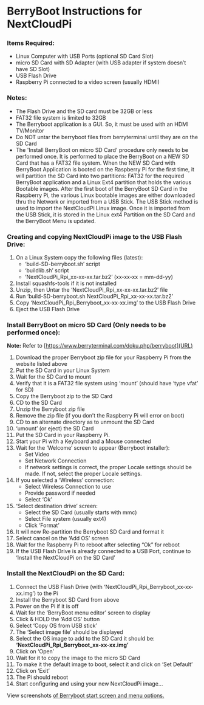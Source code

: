 # BerryBoot Instructions for NextCloudPi

### Items Required:

- Linux Computer with USB Ports (optional SD Card Slot)
- micro SD Card with SD Adapter (with USB adapter if system doesn’t have SD Slot)
- USB Flash Drive
- Raspberry Pi connected to a video screen (usually HDMI)


### Notes:

- The Flash Drive and the SD card must be 32GB or less
- FAT32 file system is limited to 32GB
- The Berryboot application is a GUI. So, it must be used with an HDMI TV/Monitor
- Do NOT untar the berryboot files from berryterminal until they are on the SD Card
- The 'Install BerryBoot on micro SD Card' procedure only needs to be performed once. It is performed to place the BerryBoot on a NEW SD Card that has a FAT32 file system. When the NEW SD Card with BerryBoot Application is booted on the Raspberry Pi for the first time, it will partition the SD Card into two partitions: FAT32 for the required BerryBoot application and a Linux Ext4 partition that holds the various Bootable images. After the first boot of the BerryBoot SD Card in the Raspberry Pi, the various Linux bootable images are either downloaded thru the Network or imported from a USB Stick. The USB Stick method is used to import the NextCloudPi Linux image. Once it is imported from the USB Stick, it is stored in the Linux ext4 Partition on the SD Card and the BerryBoot Menu is updated.

### Creating and copying NextCloudPi image to the USB Flash Drive:

1. On a Linux System copy the following files (latest):
    - ‘build-SD-berryboot.sh’ script
    - ‘buildlib.sh’ script
    - ‘NextCloudPi_Rpi_xx-xx-xx.tar.bz2’ (xx-xx-xx = mm-dd-yy)
1. Install squashfs-tools if it is not installed
1. Unzip, then Untar the ‘NextCloudPi_Rpi_xx-xx-xx.tar.bz2’ file
1. Run ‘build-SD-berryboot.sh NextCloudPi_Rpi_xx-xx-xx.tar.bz2’
1. Copy ‘NextCloudPi_Rpi_Berryboot_xx-xx-xx.img’ to the USB Flash Drive
1. Eject the USB Flash Drive

### Install BerryBoot on micro SD Card (Only needs to be performed once):<br>
<b>Note:</b> Refer to [https://www.berryterminal.com/doku.php/berryboot](URL)

1. Download the proper Berryboot zip file for your Raspberry Pi from the website listed above
1. Put the SD Card in your Linux System
1. Wait for the SD Card to mount
1. Verify that it is a FAT32 file system using ‘mount’ (should have ‘type vfat’ for SD)
1. Copy the Berryboot zip to the SD Card
1. CD to the SD Card
1. Unzip the Berryboot zip file
1. Remove the zip file (if you don’t the Raspberry Pi will error on boot)
1. CD to an alternate directory as to unmount the SD Card
1. ‘umount’ (or eject) the SD Card
1. Put the SD Card in your Raspberry Pi.
1. Start your Pi with a Keyboard and a Mouse connected
1. Wait for the ‘Welcome’ screen to appear (Berryboot installer):
    - Set Video
    - Set Network Connection
    - If network settings is correct, the proper Locale settings should be made. If not, select the proper Locale settings.
1. If you selected a ‘Wireless’ connection:
    - Select Wireless Connection to use
    - Provide password if needed
    - Select ‘Ok’
1. ‘Select destination drive’ screen:
    - Select the SD Card (usually starts with mmc)
    - Select File system (usually ext4)
    - Click ‘Format’
1. It will now Re-partition the Berryboot SD Card and format it
1. Select cancel on the ‘Add OS’ screen
1. Wait for the Raspberry Pi to reboot after selecting “Ok” for reboot
1. If the USB Flash Drive is already connected to a USB Port, continue to ‘Install the NextCloudPi on the SD Card’


### Install the NextCloudPi on the SD Card:

1. Connect the USB Flash Drive (with ‘NextCloudPi_Rpi_Berryboot_xx-xx-xx.img’) to the Pi
1. Install the Berryboot SD Card from above
1. Power on the Pi if it is off
1. Wait for the ‘BerryBoot menu editor’ screen to display
1. Click & HOLD the ‘Add OS’ button
1. Select ‘Copy OS from USB stick’
1. The ‘Select image file’ should be displayed
1. Select the OS image to add to the SD Card it should be: <b>‘NextCloudPi_Rpi_Berryboot_xx-xx-xx.img’</b>
1. Click on ‘Open’
1. Wait for it to copy the image to the micro SD Card
1. To make it the default image to boot, select it and click on ‘Set Default’
1. Click on ‘Exit’
1. The Pi should reboot
1. Start configuring and using your new NextCloudPi image...

View screenshots [of Berryboot start screen and menu options.](https://github.com/nextcloud/nextcloudpi/wiki/How-to-install-NextCloudPi-on-an-external-drive-using-Berryboot.)

